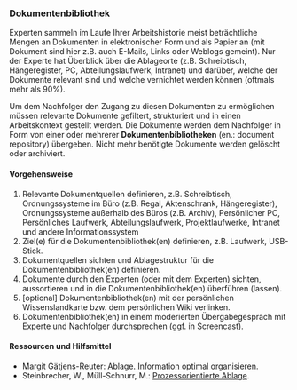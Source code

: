 ### Dokumentenbibliothek

Experten sammeln im Laufe Ihrer Arbeitshistorie meist beträchtliche Mengen an Dokumenten in elektronischer Form und als Papier an (mit Dokument sind hier z.B. auch E-Mails, Links oder Weblogs gemeint). Nur der Experte hat Überblick über die Ablageorte (z.B. Schreibtisch, Hängeregister, PC, Abteilungslaufwerk, Intranet) und darüber, welche der Dokumente relevant sind und welche vernichtet werden können (oftmals mehr als 90%).

Um dem Nachfolger den Zugang zu diesen Dokumenten zu ermöglichen müssen relevante Dokumente gefiltert, strukturiert und in einen Arbeitskontext gestellt werden. Die Dokumente werden dem Nachfolger in Form von einer oder mehrerer **Dokumentenbibliotheken** (en.: document repository) übergeben. Nicht mehr benötigte Dokumente werden gelöscht oder archiviert.

#### Vorgehensweise

1. Relevante Dokumentquellen definieren, z.B. Schreibtisch, Ordnungssysteme im Büro (z.B. Regal, Aktenschrank, Hängeregister), Ordnungssysteme außerhalb des Büros (z.B. Archiv), Persönlicher PC, Persönliches Laufwerk, Abteilungslaufwerk, Projektlaufwerke, Intranet und andere Informationssystem
2. Ziel(e) für die Dokumentenbibliothek(en) definieren, z.B. Laufwerk, USB-Stick.
3. Dokumentquellen sichten und Ablagestruktur für die Dokumentenbibliothek(en) definieren.
4. Dokumente durch den Experten (oder mit dem Experten) sichten, aussortieren und in die Dokumentenbibliothek(en) überführen (lassen).
5. [optional] Dokumentenbibliothek(en) mit der persönlichen Wissenslandkarte bzw. dem persönlichen Wiki verlinken.
6. Dokumentenbibliothek(en) in einem moderierten Übergabegespräch mit Experte und Nachfolger durchsprechen (ggf. in Screencast).

#### Ressourcen und Hilfsmittel

* Margit Gätjens-Reuter: [Ablage. Information optimal organisieren](https://amzn.to/3jZWIuB).
* Steinbrecher, W., Müll-Schnurr, M.: [Prozessorientierte Ablage](https://amzn.to/3lQNQro).
